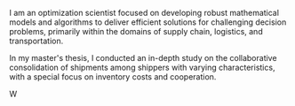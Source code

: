 I am an optimization scientist focused on developing robust mathematical models and algorithms to deliver efficient solutions for challenging decision problems, primarily within the domains of supply chain, logistics, and transportation.

In my master's thesis, I conducted an in-depth study on the collaborative consolidation of shipments among shippers with varying characteristics, with a special focus on inventory costs and cooperation.

W
